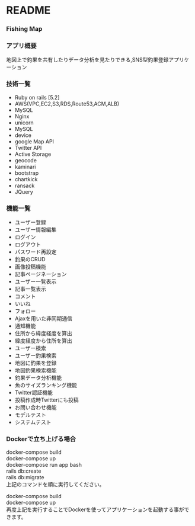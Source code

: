 # README


### Fishing Map

### アプリ概要
 地図上で釣果を共有したりデータ分析を見たりできる,SNS型釣果登録アプリケーション
 
### 技術一覧
* Ruby on rails [5.2]
* AWS(VPC,EC2,S3,RDS,Route53,ACM,ALB)
* MySQL
* Nginx
* unicorn
* MySQL
* device
* google Map API
* Twitter API
* Active Storage
* geocode
* kaminari
* bootstrap
* chartkick
* ransack
* JQuery

### 機能一覧
* ユーザー登録
* ユーザー情報編集
* ログイン
* ログアウト
* パスワード再設定
* 釣果のCRUD
* 画像投稿機能
* 記事ページネーション
* ユーザー一覧表示
* 記事一覧表示
* コメント
* いいね
* フォロー
* Ajaxを用いた非同期通信
* 通知機能
* 住所から緯度経度を算出
* 緯度経度から住所を算出
* ユーザー検索
* ユーザー釣果検索
* 地図に釣果を登録
* 地図釣果検索機能
* 釣果データ分析機能
* 魚のサイズランキング機能
* Twitter認証機能
* 投稿作成時Twitterにも投稿
* お問い合わせ機能
* モデルテスト
* システムテスト

### Dockerで立ち上げる場合

docker-compose build  <br>
docker-compose up  <br>
docker-compose run app bash  <br>
rails db:create  <br>
rails db:migrate  <br>
上記のコマンドを順に実行してください。  <br>


docker-compose build  <br>
docker-compose up  <br>
再度上記を実行することでDockerを使ってアプリケーションを起動する事ができます。